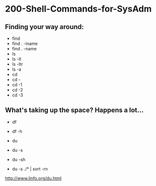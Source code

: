 200-Shell-Commands-for-SysAdm
=============================


## Finding your way around:

* find
* find . -iname
* find . -name
* ls
* ls -lt
* ls -ltr
* ls -a
* cd
* cd -
* cd -1
* cd -2
* cd -3


## What's taking up the space? Happens a lot...

* df
* df -h

* du
* du -s
* du -sh
* du -s ./* | sort -rn


http://www.linfo.org/du.html
